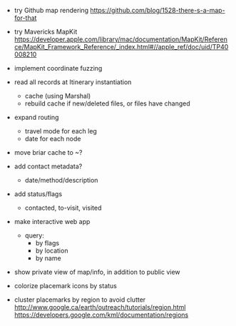  - try Github map rendering
    	https://github.com/blog/1528-there-s-a-map-for-that

  - try Mavericks MapKit
      https://developer.apple.com/library/mac/documentation/MapKit/Reference/MapKit_Framework_Reference/_index.html#//apple_ref/doc/uid/TP40008210

  - implement coordinate fuzzing

  - read all records at Itinerary instantiation
    - cache (using Marshal)
    - rebuild cache if new/deleted files, or files have changed

  - expand routing
    - travel mode for each leg
    - date for each node

  - move briar cache to ~?

  - add contact metadata?
    - date/method/description

  - add status/flags
    - contacted, to-visit, visited

  - make interactive web app
    - query:
      - by flags
      - by location
      - by name

  - show private view of map/info, in addition to public view

  - colorize placemark icons by status

  - cluster placemarks by region to avoid clutter
      http://www.google.ca/earth/outreach/tutorials/region.html
      https://developers.google.com/kml/documentation/regions
